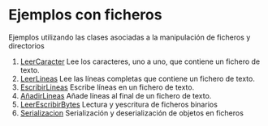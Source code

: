 # Ejemplos con ficheros

Ejemplos utilizando las clases asociadas a la manipulación de ficheros y directorios

1. [LeerCaracter](LeerCaracter.java)
Lee los caracteres, uno a uno, que contiene un fichero de texto.
2. [LeerLineas](LeerLineas.java)
Lee las líneas completas que contiene un fichero de texto.
3. [EscribirLineas](EscribirLineas.java)
Escribe líneas en un fichero de texto.
4. [AñadirLineas](AnadirLineas.java)
Añade líneas al final de un fichero de texto.
5. [LeerEscribirBytes](LeerEscribirBytes.java)
Lectura y yescritura de ficheros binarios
6. [Serializacion](Serializacion.java)
Serialización y deserialización de objetos en ficheros